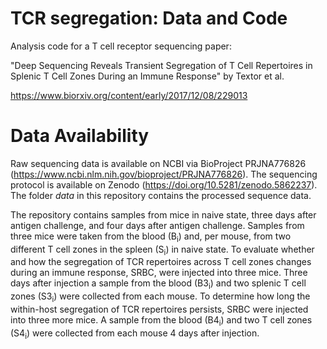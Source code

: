 # TCR segregation: Data and Code
Analysis code for a T cell receptor sequencing paper:

"Deep Sequencing Reveals Transient Segregation of T Cell Repertoires in Splenic
T Cell Zones During an Immune Response" by Textor et al.

https://www.biorxiv.org/content/early/2017/12/08/229013


# Data Availability 
Raw sequencing data is available on NCBI via BioProject PRJNA776826 (https://www.ncbi.nlm.nih.gov/bioproject/PRJNA776826). The sequencing protocol is available on Zenodo (https://doi.org/10.5281/zenodo.5862237). The folder <i>data</i> in this repository contains the processed sequence data. 

The repository contains samples from mice in naive state, three days after antigen challenge, and four days after antigen challenge. Samples from three mice were taken from the blood (B<sub>i</sub>) and, per mouse, from two different T cell zones in the spleen (S<sub>i</sub>) in naive state. To evaluate whether and how the segregation of TCR repertoires across T cell zones changes during an immune response, SRBC, were injected into three mice. Three days after injection a sample from the blood (B3<sub>i</sub>) and two splenic T cell zones (S3<sub>i</sub>) were collected from each mouse. To determine how long the within-host segregation of TCR repertoires persists, SRBC were injected into three more mice. A sample from the blood (B4<sub>i</sub>) and two T cell zones (S4<sub>i</sub>) were collected from each mouse 4 days after injection.
